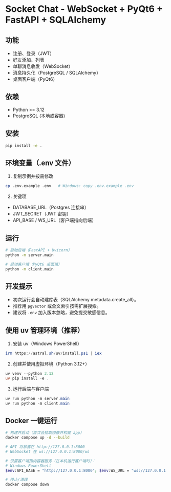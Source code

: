 Socket Chat - WebSocket + PyQt6 + FastAPI + SQLAlchemy
=====================================================

功能
----
- 注册、登录（JWT）
- 好友添加、列表
- 单聊消息收发（WebSocket）
- 消息持久化（PostgreSQL / SQLAlchemy）
- 桌面客户端（PyQt6）

依赖
----
- Python >= 3.12
- PostgreSQL (本地或容器)

安装
----
```bash
pip install -e .
```

环境变量（.env 文件）
---------------------
1) 复制示例并按需修改
```bash
cp .env.example .env   # Windows: copy .env.example .env
```
2) 关键项
- DATABASE_URL（Postgres 连接串）
- JWT_SECRET（JWT 密钥）
- API_BASE / WS_URL（客户端指向后端）

运行
----
```bash
# 启动后端（FastAPI + Uvicorn）
python -m server.main

# 启动客户端（PyQt6 桌面端）
python -m client.main
```

开发提示
--------
- 初次运行会自动建库表（SQLAlchemy metadata.create_all）。
- 推荐用 `pgvector` 或全文索引按需扩展搜索。
- 建议将 `.env` 加入版本忽略，避免提交敏感信息。

使用 uv 管理环境（推荐）
------------------------
1) 安装 uv（Windows PowerShell）
```powershell
irm https://astral.sh/uv/install.ps1 | iex
```
2) 创建并使用虚拟环境（Python 3.12+）
```powershell
uv venv --python 3.12
uv pip install -e .
```
3) 运行后端与客户端
```powershell
uv run python -m server.main
uv run python -m client.main
```

Docker 一键运行
----------------
```bash
# 构建并启动（首次会拉取镜像并构建 app）
docker compose up -d --build

# API 将暴露在 http://127.0.0.1:8000
# WebSocket 在 ws://127.0.0.1:8000/ws

# 设置客户端指向容器服务（在本机运行客户端时）：
# Windows PowerShell
$env:API_BASE = "http://127.0.0.1:8000"; $env:WS_URL = "ws://127.0.0.1:8000/ws"; uv run python -m client.main

# 停止/清理
docker compose down
```
